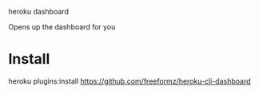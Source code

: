 heroku dashboard

Opens up the dashboard for you

# Install

heroku plugins:install https://github.com/freeformz/heroku-cli-dashboard